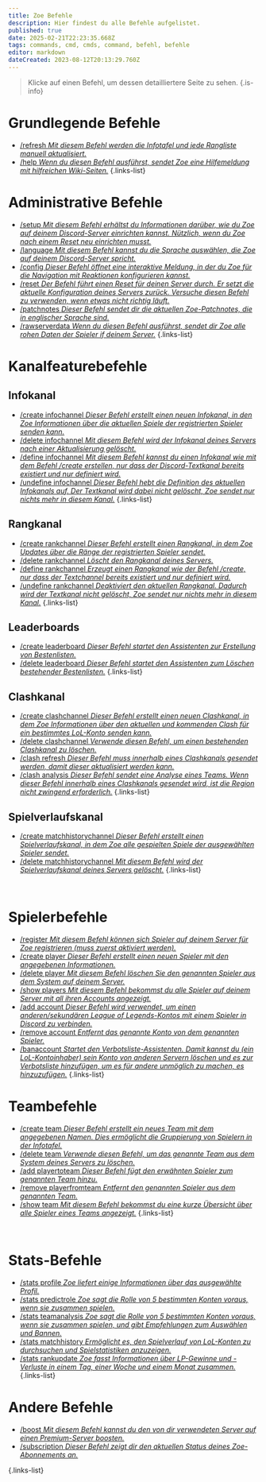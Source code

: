 ```yaml
---
title: Zoe Befehle
description: Hier findest du alle Befehle aufgelistet.
published: true
date: 2025-02-21T22:23:35.668Z
tags: commands, cmd, cmds, command, befehl, befehle
editor: markdown
dateCreated: 2023-08-12T20:13:29.760Z
---
```


> Klicke auf einen Befehl, um dessen detailliertere Seite zu sehen.
>{.is-info}

# Grundlegende Befehle
- [/refresh *Mit diesem Befehl werden die Infotafel und jede Rangliste manuell aktualisiert.*](/de/commands/basic/refresh/)
- [/help *Wenn du diesen Befehl ausführst, sendet Zoe eine Hilfemeldung mit hilfreichen Wiki-Seiten.*](/de/commands/basic/help/)
{.links-list}

# Administrative Befehle
- [/setup *Mit diesem Befehl erhältst du Informationen darüber, wie du Zoe auf deinem Discord-Server einrichten kannst. Nützlich, wenn du Zoe nach einem Reset neu einrichten musst.*](/de/commands/administrative/setup/) 
- [/language *Mit diesem Befehl kannst du die Sprache auswählen, die Zoe auf deinem Discord-Server spricht.*](/de/commands/administrative/language/)
- [/config *Dieser Befehl öffnet eine interaktive Meldung, in der du Zoe für die Navigation mit Reaktionen konfigurieren kannst.*](/de/commands/administrative/config/)
- [/reset *Der Befehl führt einen Reset für deinen Server durch. Er setzt die aktuelle Konfiguration deines Servers zurück. Versuche diesen Befehl zu verwenden, wenn etwas nicht richtig läuft.*](/de/commands/administrative/reset/)
- [/patchnotes *Dieser Befehl sendet dir die aktuellen Zoe-Patchnotes, die in englischer Sprache sind.*](/de/commands/administrative/patchnotes/)
- [/rawserverdata *Wenn du diesen Befehl ausführst, sendet dir Zoe alle rohen Daten der Spieler if deinem Server.*](/de/commands/administrative/rawserverdata)
{.links-list}

# Kanalfeaturebefehle
## Infokanal
- [/create infochannel *Dieser Befehl erstellt einen neuen Infokanal, in den Zoe Informationen über die aktuellen Spiele der registrierten Spieler senden kann.*](/de/commands/infochannel/create/)
- [/delete infochannel *Mit diesem Befehl wird der Infokanal deines Servers nach einer Aktualisierung gelöscht.*](/de/commands/infochannel/delete/)
- [/define infochannel *Mit diesem Befehl kannst du einen Infokanal wie mit dem Befehl /create erstellen, nur dass der Discord-Textkanal bereits existiert und nur definiert wird.*](/de/commands/infochannel/define/)
- [/undefine infochannel *Dieser Befehl hebt die Definition des aktuellen Infokanals auf. Der Textkanal wird dabei nicht gelöscht, Zoe sendet nur nichts mehr in diesem Kanal.*](/de/commands/infochannel/undefine/)
{.links-list}

## Rangkanal
- [/create rankchannel *Dieser Befehl erstellt einen Rangkanal, in dem Zoe Updates über die Ränge der registrierten Spieler sendet.*](/de/commands/rankchannel/create/)
- [/delete rankchannel *Löscht den Rangkanal deines Servers.*](/de/commands/rankchannel/delete/)
- [/define rankchannel *Erzeugt einen Rangkanal wie der Befehl /create, nur dass der Textchannel bereits existiert und nur definiert wird.*](/de/commands/rankchannel/define/)
- [/undefine rankchannel *Deaktiviert den aktuellen Rangkanal. Dadurch wird der Textkanal nicht gelöscht, Zoe sendet nur nichts mehr in diesem Kanal.*](/de/commands/rankchannel/undefine/)
{.links-list}

## Leaderboards
- [/create leaderboard *Dieser Befehl startet den Assistenten zur Erstellung von Bestenlisten.*](/de/commands/leaderboard/create/)
- [/delete leaderboard *Dieser Befehl startet den Assistenten zum Löschen bestehender Bestenlisten.*](/de/commands/leaderboard/delete//)
{.links-list}

## Clashkanal
- [/create clashchannel *Dieser Befehl erstellt einen neuen Clashkanal, in dem Zoe Informationen über den aktuellen und kommenden Clash für ein bestimmtes LoL-Konto senden kann.*](/de/commands/clashchannel/create/)
- [/delete clashchannel *Verwende diesen Befehl, um einen bestehenden Clashkanal zu löschen.*](/de/commands/clashchannel/delete/)
- [/clash refresh *Dieser Befehl muss innerhalb eines Clashkanals gesendet werden, damit dieser aktualisiert werden kann.*](/de/commands/clashchannel/refresh/)
- [/clash analysis *Dieser Befehl sendet eine Analyse eines Teams. Wenn dieser Befehl innerhalb eines Clashkanals gesendet wird, ist die Region nicht zwingend erforderlich.*](/de/commands/clashchannel/analysis/)
{.links-list}

## Spielverlaufskanal
- [/create matchhistorychannel *Dieser Befehl erstellt einen Spielverlaufskanal, in dem Zoe alle gespielten Spiele der ausgewählten Spieler sendet.*](/de/commands/matchhistorychannel/create/)
- [/delete matchhistorychannel *Mit diesem Befehl wird der Spielverlaufskanal deines Servers gelöscht.*](/de/commands/matchhistorychannel/delete)
{.links-list}

<br>

# Spielerbefehle
- [/register *Mit diesem Befehl können sich Spieler auf deinem Server für Zoe registrieren (muss zuerst aktiviert werden).*](/de/commands/player/register/)
- [/create player *Dieser Befehl erstellt einen neuen Spieler mit den angegebenen Informationen.*](/de/commands/player/create/)
- [/delete player *Mit diesem Befehl löschen Sie den genannten Spieler aus dem System auf deinem Server.*](/de/commands/player/delete/)
- [/show players *Mit diesem Befehl bekommst du alle Spieler auf deinem Server mit all ihren Accounts angezeigt.*](/de/commands/player/show-players/)
- [/add account *Dieser Befehl wird verwendet, um einen anderen/sekundären League of Legends-Kontos mit einem Spieler in Discord zu verbinden.*](/de/commands/player/addaccount/)
- [/remove account *Entfernt das genannte Konto von dem genannten Spieler.*](/de/commands/player/removeaccount/)
- [/banaccount *Startet den Verbotsliste-Assistenten. Damit kannst du (ein LoL-Kontoinhaber) sein Konto von anderen Servern löschen und es zur Verbotsliste hinzufügen, um es für andere unmöglich zu machen, es hinzuzufügen.*](/de/commands/player/banaccount/)
{.links-list}

# Teambefehle
- [/create team *Dieser Befehl erstellt ein neues Team mit dem angegebenen Namen. Dies ermöglicht die Gruppierung von Spielern in der Infotafel.*](/de/commands/create/team/)
- [/delete team *Verwende diesen Befehl, um das genannte Team aus dem System deines Servers zu löschen.*](/de/commands/delete/team/)
- [/add playertoteam *Dieser Befehl fügt den erwähnten Spieler zum genannten Team hinzu.*](/de/commands/add/playerToTeam/)
- [/remove playerfromteam *Entfernt den genannten Spieler aus dem genannten Team.*](/de/commands/remove/playerToTeam/)
- [/show team *Mit diesem Befehl bekommst du eine kurze Übersicht über alle Spieler eines Teams angezeigt.*](/de/commands/important/show-team)
{.links-list}

<br>

# Stats-Befehle
- [/stats profile *Zoe liefert einige Informationen über das ausgewählte Profil.*](/de/commands/stats/profile/)
- [/stats predictrole *Zoe sagt die Rolle von 5 bestimmten Konten voraus, wenn sie zusammen spielen.*](/de/commands/stats/predictRole/)
- [/stats teamanalysis *Zoe sagt die Rolle von 5 bestimmten Konten voraus, wenn sie zusammen spielen, und gibt Empfehlungen zum Auswählen und Bannen.*](/de/commands/stats/teamAnalysis/)
- [/stats matchhistory *Ermöglicht es, den Spielverlauf von LoL-Konten zu durchsuchen und Spielstatistiken anzuzeigen.*](/de/commands/stats/matchhistory)
- [/stats rankupdate *Zoe fasst Informationen über LP-Gewinne und -Verluste in einem Tag, einer Woche und einem Monat zusammen.*](/de/commands/stats/rankupdate)
{.links-list}

# Andere Befehle
- [/boost *Mit diesem Befehl kannst du den von dir verwendeten Server auf einen Premium-Server boosten.*](/de/commands/important/boost)
- [/subscription *Dieser Befehl zeigt dir den aktuellen Status deines Zoe-Abonnements an.*](/de/commands/important/subscription)

{.links-list}